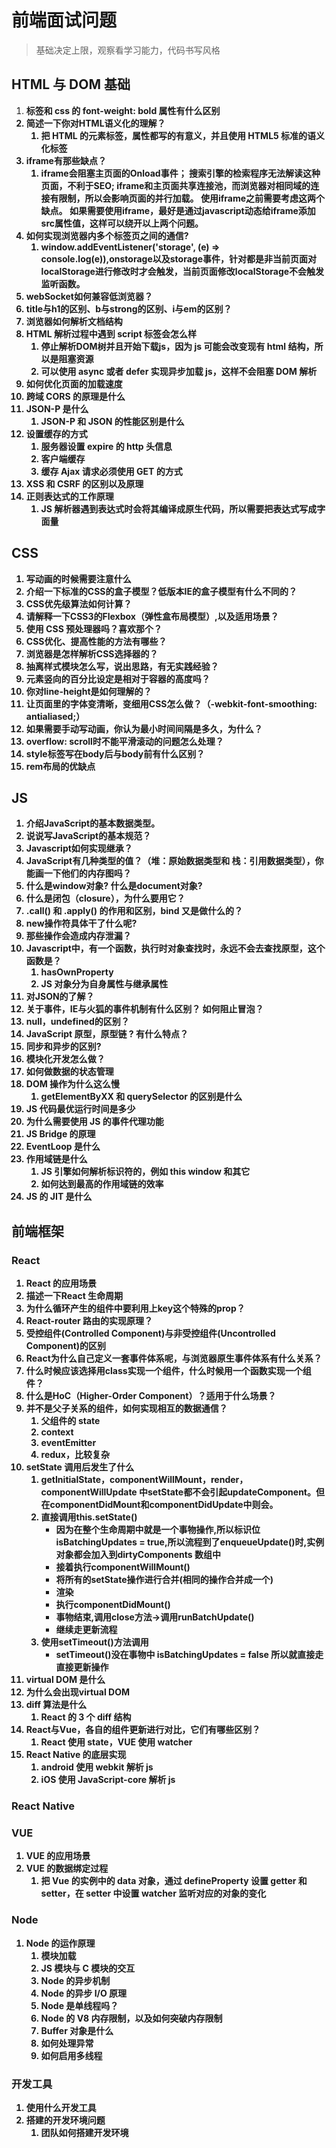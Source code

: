 # 前端面试问题

> 基础决定上限，观察看学习能力，代码书写风格

## HTML 与 DOM 基础

1. <b> 标签和 css 的 font-weight: bold 属性有什么区别
2. 简述一下你对HTML语义化的理解？
    1. 把 HTML 的元素标签，属性都写的有意义，并且使用 HTML5 标准的语义化标签
3. iframe有那些缺点？
    1. iframe会阻塞主页面的Onload事件；
       搜索引擎的检索程序无法解读这种页面，不利于SEO;
       iframe和主页面共享连接池，而浏览器对相同域的连接有限制，所以会影响页面的并行加载。
       使用iframe之前需要考虑这两个缺点。
       如果需要使用iframe，最好是通过javascript动态给iframe添加src属性值，这样可以绕开以上两个问题。
4. 如何实现浏览器内多个标签页之间的通信?
    1. window.addEventListener('storage', (e) => console.log(e)),onstorage以及storage事件，针对都是非当前页面对localStorage进行修改时才会触发，当前页面修改localStorage不会触发监听函数。
5. webSocket如何兼容低浏览器？
6. title与h1的区别、b与strong的区别、i与em的区别？
7. 浏览器如何解析文档结构
8. HTML 解析过程中遇到 script 标签会怎么样
    1. 停止解析DOM树并且开始下载js，因为 js 可能会改变现有 html 结构，所以是阻塞资源
    2. 可以使用 async 或者 defer 实现异步加载 js，这样不会阻塞 DOM 解析
9. 如何优化页面的加载速度
10. 跨域 CORS 的原理是什么
11. JSON-P 是什么
    1. JSON-P 和 JSON 的性能区别是什么
12. 设置缓存的方式
    1. 服务器设置 expire 的  http 头信息
    2. 客户端缓存
    3. 缓存 Ajax 请求必须使用 GET 的方式
13. XSS 和 CSRF 的区别以及原理
14. 正则表达式的工作原理
    1. JS 解析器遇到表达式时会将其编译成原生代码，所以需要把表达式写成字面量

## CSS

1. 写动画的时候需要注意什么
2. 介绍一下标准的CSS的盒子模型？低版本IE的盒子模型有什么不同的？
3. CSS优先级算法如何计算？
4. 请解释一下CSS3的Flexbox（弹性盒布局模型）,以及适用场景？
5. 使用 CSS 预处理器吗？喜欢那个？
6. CSS优化、提高性能的方法有哪些？
7. 浏览器是怎样解析CSS选择器的？
8. 抽离样式模块怎么写，说出思路，有无实践经验？
9. 元素竖向的百分比设定是相对于容器的高度吗？
10. 你对line-height是如何理解的？
11. 让页面里的字体变清晰，变细用CSS怎么做？（-webkit-font-smoothing: antialiased;）
12. 如果需要手动写动画，你认为最小时间间隔是多久，为什么？
13. overflow: scroll时不能平滑滚动的问题怎么处理？
14. style标签写在body后与body前有什么区别？
15. rem布局的优缺点

## JS

1. 介绍JavaScript的基本数据类型。
2. 说说写JavaScript的基本规范？
3. Javascript如何实现继承？
4. JavaScript有几种类型的值？（堆：原始数据类型和 栈：引用数据类型），你能画一下他们的内存图吗？
5. 什么是window对象? 什么是document对象?
6. 什么是闭包（closure），为什么要用它？
7. .call() 和 .apply() 的作用和区别，bind 又是做什么的？
8. new操作符具体干了什么呢?
9. 那些操作会造成内存泄漏？
10. Javascript中，有一个函数，执行时对象查找时，永远不会去查找原型，这个函数是？
    1. hasOwnProperty
    2. JS 对象分为自身属性与继承属性
11. 对JSON的了解？
12. 关于事件，IE与火狐的事件机制有什么区别？ 如何阻止冒泡？
13. null，undefined的区别？
14. JavaScript 原型，原型链 ? 有什么特点？
15. 同步和异步的区别?
16. 模块化开发怎么做？
17. 如何做数据的状态管理
18. DOM 操作为什么这么慢
    1. getElementByXX 和 querySelector 的区别是什么
19. JS 代码最优运行时间是多少
20. 为什么需要使用 JS 的事件代理功能
21. JS Bridge 的原理
22. EventLoop 是什么
23. 作用域链是什么
    1. JS 引擎如何解析标识符的，例如 this window 和其它
    2. 如何达到最高的作用域链的效率
24. JS 的 JIT 是什么

## 前端框架

### React

1. React 的应用场景
2. 描述一下React 生命周期
3. 为什么循环产生的组件中要利用上key这个特殊的prop？
4. React-router 路由的实现原理？
5. 受控组件(Controlled Component)与非受控组件(Uncontrolled Component)的区别
6. React为什么自己定义一套事件体系呢，与浏览器原生事件体系有什么关系？
7. 什么时候应该选择用class实现一个组件，什么时候用一个函数实现一个组件？
8. 什么是HoC（Higher-Order Component）？适用于什么场景？
9. 并不是父子关系的组件，如何实现相互的数据通信？
    1. 父组件的 state
    2. context
    3. eventEmitter
    4. redux，比较复杂
10. setState 调用后发生了什么
    1. getInitialState，componentWillMount，render，componentWillUpdate 中setState都不会引起updateComponent。但在componentDidMount和componentDidUpdate中则会。
    2. 直接调用this.setState()
        - 因为在整个生命周期中就是一个事物操作,所以标识位isBatchingUpdates = true,所以流程到了enqueueUpdate()时,实例对象都会加入到dirtyComponents 数组中
        - 接着执行componentWillMount()
        - 将所有的setState操作进行合并(相同的操作合并成一个)
        - 渲染
        - 执行componentDidMount()
        - 事物结束,调用close方法->调用runBatchUpdate()
        - 继续走更新流程
    3. 使用setTimeout()方法调用
        - setTimeout()没在事物中 isBatchingUpdates = false 所以就直接走直接更新操作
11. virtual DOM 是什么
12. 为什么会出现virtual DOM
13. diff 算法是什么
    1. React 的 3 个 diff 结构
14. React与Vue，各自的组件更新进行对比，它们有哪些区别？
    1. React 使用 state，VUE 使用 watcher
15. React Native 的底层实现
    1. android 使用 webkit 解析 js
    2. iOS 使用 JavaScript-core 解析 js

### React Native

### VUE

1. VUE 的应用场景
2. VUE 的数据绑定过程
    1. 把 Vue 的实例中的 data 对象，通过 defineProperty 设置 getter 和 setter，在 setter 中设置 watcher 监听对应的对象的变化

### Node

1. Node 的运作原理
    1. 模块加载
    2. JS 模块与 C 模块的交互
    3. Node 的异步机制
    4. Node 的异步 I/O 原理
    5. Node 是单线程吗？
    6. Node 的 V8 内存限制，以及如何突破内存限制
    7. Buffer 对象是什么
    8. 如何处理异常
    9. 如何启用多线程

### 开发工具

1. 使用什么开发工具
2. 搭建的开发环境问题
    1. 团队如何搭建开发环境
